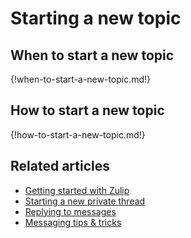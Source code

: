 # Starting a new topic

## When to start a new topic

{!when-to-start-a-new-topic.md!}

## How to start a new topic

{!how-to-start-a-new-topic.md!}

## Related articles

* [Getting started with Zulip](/help/getting-started-with-zulip)
* [Starting a new private thread](/help/starting-a-new-private-thread)
* [Replying to messages](/help/replying-to-messages)
* [Messaging tips & tricks](/help/messaging-tips)

